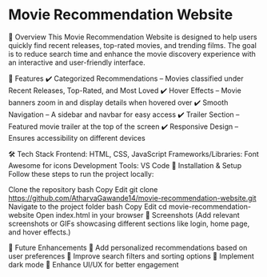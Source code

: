 # Movie Recommendation Website
📌 Overview
This Movie Recommendation Website is designed to help users quickly find recent releases, top-rated movies, and trending films. The goal is to reduce search time and enhance the movie discovery experience with an interactive and user-friendly interface.

🌟 Features
✔️ Categorized Recommendations – Movies classified under Recent Releases, Top-Rated, and Most Loved
✔️ Hover Effects – Movie banners zoom in and display details when hovered over
✔️ Smooth Navigation – A sidebar and navbar for easy access
✔️ Trailer Section – Featured movie trailer at the top of the screen
✔️ Responsive Design – Ensures accessibility on different devices

🛠️ Tech Stack
Frontend: HTML, CSS, JavaScript
Frameworks/Libraries: Font Awesome for icons
Development Tools: VS Code
🚀 Installation & Setup
Follow these steps to run the project locally:

Clone the repository
bash
Copy
Edit
git clone https://github.com/AtharvaGawande14/movie-recommendation-website.git
Navigate to the project folder
bash
Copy
Edit
cd movie-recommendation-website
Open index.html in your browser
📸 Screenshots
(Add relevant screenshots or GIFs showcasing different sections like login, home page, and hover effects.)

🎯 Future Enhancements
🔹 Add personalized recommendations based on user preferences
🔹 Improve search filters and sorting options
🔹 Implement dark mode
🔹 Enhance UI/UX for better engagement
